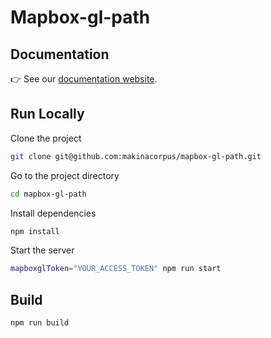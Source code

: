 # Mapbox-gl-path
## Documentation

👉 See our [documentation website](https://mapbox-gl-path.netlify.app/).

## Run Locally

Clone the project

```bash
git clone git@github.com:makinacorpus/mapbox-gl-path.git
```

Go to the project directory

```bash
cd mapbox-gl-path
```

Install dependencies

```bash
npm install
```

Start the server

```bash
mapboxglToken="YOUR_ACCESS_TOKEN" npm run start
```

## Build

```bash
npm run build
```
